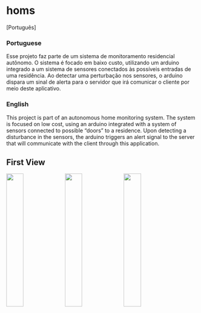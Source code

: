 # homs

[Português]

### Portuguese
Esse projeto faz parte de um sistema de monitoramento residencial autônomo.
O sistema é focado em baixo custo, utilizando um arduino integrado a um sistema de sensores conectados às possíveis entradas de uma residência.
Ao detectar uma perturbação nos sensores, o arduino dispara um sinal de alerta para o servidor que irá comunicar o cliente por meio deste aplicativo.

### English
This project is part of an autonomous home monitoring system.
The system is focused on low cost, using an arduino integrated with a system of sensors connected to possible “doors” to a residence.
Upon detecting a disturbance in the sensors, the arduino triggers an alert signal to the server that will communicate with the client through this application.


## First View
<div padding="100px">
<img src="https://github.com/OliverXs/HOMS/blob/main/assets/screenshots/Screenshot_1623286314.png" width="30%"/>  <img src="https://github.com/OliverXs/HOMS/blob/main/assets/screenshots/Screenshot_1623286308.png" width="30%" />  <img src="https://github.com/OliverXs/HOMS/blob/main/assets/screenshots/Screenshot_1623286610.png" width="30%"  />
</div>

